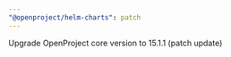 ```yaml
---
"@openproject/helm-charts": patch
---
```


Upgrade OpenProject core version to 15.1.1 (patch update)
